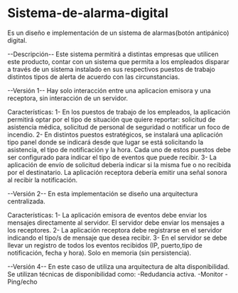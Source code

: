 # Sistema-de-alarma-digital
Es un diseño e implementación de un sistema de alarmas(botón antipánico) digital.

--Descripción--
Este sistema permitirá a distintas empresas que utilicen este producto, contar con un sistema que permita a los empleados disparar a través de un sistema instalado en sus respectivos puestos de trabajo distintos tipos de alerta de acuerdo con las circunstancias.

--Versión 1--
Hay solo interacción entre una aplicacion emisora y una receptora, sin interacción de un servidor.

Características:
1- En los puestos de trabajo de los empleados, la aplicación permitirá optar por el tipo de situación que quiere reportar: solicitud de asistencia médica, solicitud de personal de seguridad o notificar un foco de incendio.
2- En distintos puestos estratégicos, se instalará una aplicación tipo panel donde se indicará desde que lugar se está solicitando la asistencia, el tipo de notificación y la hora. Cada uno de estos puestos debe ser configurado para indicar el tipo de 
eventos que puede recibir.
3- La aplicación de envío de solicitud debería indicar si la misma fue o no recibida por el destinatario. La aplicación receptora debería emitir una señal sonora al recibir la notificación. 

--Versión 2--
En esta implementación se diseño una arquitectura centralizada.

Características:
1- La aplicación emisora de eventos debe enviar los mensajes directamente al servidor. El servidor debe enviar los mensajes a los receptores.
2- La aplicación receptora debe registrarse en el servidor indicando el tipo/s de mensaje que desea recibir.
3-  En el servidor se debe llevar un registro de todos los eventos recibidos (IP, puerto,tipo de notificación, fecha y hora). Solo en memoria (sin persistencia).

--Versión 4--
En este caso de utiliza una arquitectura de alta disponibilidad.
Se utilizan técnicas de disponibilidad como:
-Redudancia activa.
-Monitor
-Ping/echo
